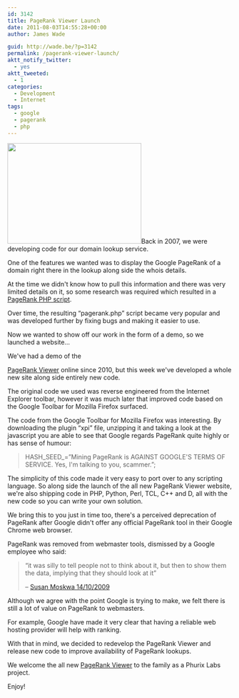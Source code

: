 ```yaml
---
id: 3142
title: PageRank Viewer Launch
date: 2011-08-03T14:55:28+00:00
author: James Wade

guid: http://wade.be/?p=3142
permalink: /pagerank-viewer-launch/
aktt_notify_twitter:
  - yes
aktt_tweeted:
  - 1
categories:
  - Development
  - Internet
tags:
  - google
  - pagerank
  - php
---
```

<p class="lead">
  <a href="http://pagerank.phurix.net/"><img class="alignright" title="pagerank" src="http://wade.be/upload/pagerank-300x225.png" alt="" width="300" height="225" /></a>Back in 2007, we were developing code for our domain lookup service.
</p>

One of the features we wanted was to display the Google PageRank of a domain right there in the lookup along side the whois details.

At the time we didn't know how to pull this information and there was very limited details on it, so some research was required which resulted in a [PageRank PHP script](http://wade.be/projects/pagerank).

Over time, the resulting &#8220;pagerank.php&#8221; script became very popular and was developed further by fixing bugs and making it easier to use.

Now we wanted to show off our work in the form of a demo, so we launched a website&#8230;

<!--more-->We've had a demo of the 

[PageRank Viewer](http://pagerankviewer.com/) online since 2010, but this week we've developed a whole new site along side entirely new code.

The original code we used was reverse engineered from the Internet Explorer toolbar, however it was much later that improved code based on the Google Toolbar for Mozilla Firefox surfaced.

The code from the Google Toolbar for Mozilla Firefox was interesting. By downloading the plugin &#8220;xpi&#8221; file, unzipping it and taking a look at the javascript you are able to see that Google regards PageRank quite highly or has sense of humour:

> HASH\_SEED\_=&#8221;Mining PageRank is AGAINST GOOGLE'S TERMS OF SERVICE. Yes, I'm talking to you, scammer.&#8221;;

The simplicity of this code made it very easy to port over to any scripting language. So along side the launch of the all new PageRank Viewer website, we're also shipping code in PHP, Python, Perl, TCL, C++ and D, all with the new code so you can write your own solution.

We bring this to you just in time too, there's a perceived deprecation of PageRank after Google didn't offer any official PageRank tool in their Google Chrome web browser.

PageRank was removed from webmaster tools, dismissed by a Google employee who said:

> &#8220;it was silly to tell people not to think about it, but then to show them the data, implying that they should look at it&#8221;
> 
> &#8211; [Susan Moskwa 14/10/2009](http://www.google.com/support/forum/p/Webmasters/thread?tid=6a1d6250e26e9e48&hl=en)

Although we agree with the point Google is trying to make, we felt there is still a lot of value on PageRank to webmasters.

For example, Google have made it very clear that having a reliable web hosting provider will help with ranking.

With that in mind, we decided to redevelop the PageRank Viewer and release new code to improve availability of PageRank lookups.

We welcome the all new [PageRank Viewer](http://pagerank.phurix.net/) to the family as a Phurix Labs project.

Enjoy!